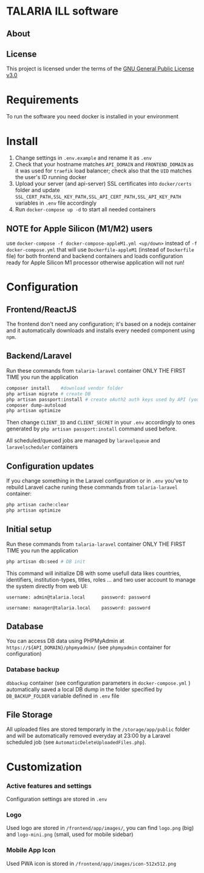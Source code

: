 # TALARIA ILL software
## About

## License
This project is licensed under the terms of the [GNU General Public License v3.0](https://www.gnu.org/licenses/gpl-3.0.html)

# Requirements
To run the software you need docker is installed in your environment

# Install
1. Change settings in `.env.example` and rename it as `.env`
2. Check that your hostname matches `API_DOMAIN` and `FRONTEND_DOMAIN` as it was used for `traefik` load balancer; check also that the `UID` matches the user's ID running docker
3. Upload your server (and api-server) SSL certificates into `docker/certs` folder and update `SSL_CERT_PATH,SSL_KEY_PATH,SSL_API_CERT_PATH,SSL_API_KEY_PATH` variables in `.env` file accordingly
4. Run `docker-compose up -d` to start all needed containers

## NOTE for Apple Silicon (M1/M2) users
use `docker-compose -f docker-compose-appleM1.yml <up/down>` instead of `-f docker-compose.yml` that will use `Dockerfile-appleM1` (instead of `Dockerfile` file) for both frontend and backend containers and loads configuration ready for Apple Silicon M1 processor otherwise application will not run!


# Configuration
## Frontend/ReactJS
The frontend don't need any configuration; it's based on a nodejs container
and it automatically downloads and installs every needed component using `npm`.

## Backend/Laravel 
Run these commands from `talaria-laravel` container ONLY THE FIRST TIME you run the application
```bash
composer install    #download vendor folder
php artisan migrate # create DB
php artisan passport:install # create oAuth2 auth keys used by API (you've to keep credentials provided and put in in your `.env` as described below)
composer dump-autoload
php artisan optimize
```
Then change `CLIENT_ID` and `CLIENT_SECRET` in your `.env` accordingly to ones generated by `php artisan passport:install` command used before.

All scheduled/queued jobs are managed by `laravelqueue` and `laravelscheduler` containers

## Configuration updates
If you change something in the Laravel configuration or in `.env` you've to rebuild Laravel cache runing these commands from `talaria-laravel` container:
```bash
php artisan cache:clear
php artisan optimize
```


## Initial setup
Run these commands from `talaria-laravel` container ONLY THE FIRST TIME you run the application
```bash
php artisan db:seed # DB init
```
This command will initialize DB with some usefull data likes countries, identifiers, institution-types, titles, roles ... and two user account to manage the system directly from web UI:
```
username: admin@talaria.local      password: password

username: manager@talaria.local    password: password
```

## Database 
You can access DB data using PHPMyAdmin at `https://${API_DOMAIN}/phpmyadmin/`  (see `phpmyadmin` container for configuration)

### Database backup
`dbbackup` container (see configuration parameters in `docker-compose.yml` ) automatically saved a local DB dump in the folder specified by `DB_BACKUP_FOLDER` variable defined in `.env` file 


## File Storage
All uploaded files are stored temporarly in the `/storage/app/public` folder and will be automatically removed everyday at 23:00 by a Laravel scheduled job (see `AutomaticDeleteUploadedFiles.php`).

# Customization

### Active features and settings
Configuration settings are stored  in `.env`

### Logo
Used logo are stored in `/frontend/app/images/`, you can find `logo.png` (big) and `logo-mini.png` (small, used for mobile sidebar)

### Mobile App Icon
Used PWA icon is stored in `/frontend/app/images/icon-512x512.png`



